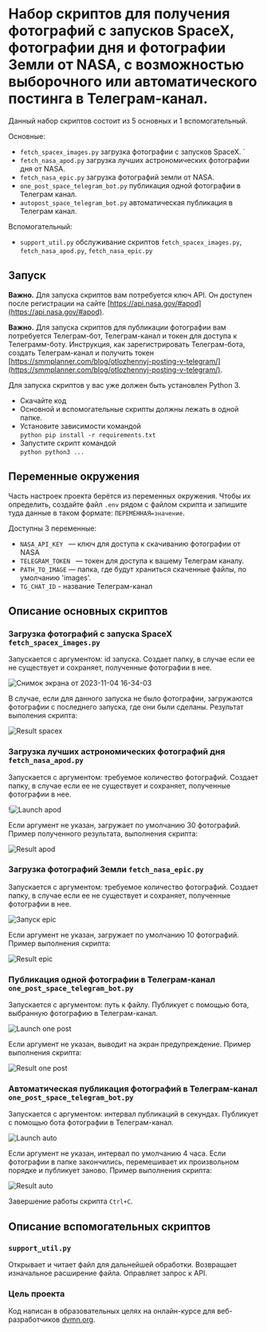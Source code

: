 # Набор скриптов для получения фотографий с запусков SpaceX, фотографии дня и фотографии Земли от NASA, с возможностью выборочного или автоматического постинга в Телеграм-канал.


Данный набор скриптов состоит из 5 основных и 1 вспомогательный.  

Основные:  

* `fetch_spacex_images.py` загрузка фотографии с запусков SpaceX. `
* `fetch_nasa_apod.py` загрузка лучших астрономических фотографии дня от NASA. 
* `fetch_nasa_epic.py` загрузка фотографий земли от NASA. 
* `one_post_space_telegram_bot.py` публикация одной фотографии в Телеграм канал.
* `autopost_space_telegram_bot.py` автоматическая публикация в Телеграм канал.
  
Вспомогательный:

* `support_util.py` обслуживание скриптов `fetch_spacex_images.py`, `fetch_nasa_apod.py`, `fetch_nasa_epic.py`

## Запуск  

**Важно.** Для запуска скриптов вам потребуется ключ API. Он доступен после регистрации на сайте [https://api.nasa.gov/#apod](https://api.nasa.gov/#apod).  

**Важно.** Для запуска скриптов для публикации фотографии вам потребуется Телеграм-бот, Телеграм-канал и токен для доступа к Телеграмм-боту. Инструкция, как зарегистрировать Телеграм-бота, создать Телеграм-канал и получить токен [https://smmplanner.com/blog/otlozhennyj-posting-v-telegram/](https://smmplanner.com/blog/otlozhennyj-posting-v-telegram/). 

Для запуска скриптов у вас уже должен быть установлен Python 3.

- Скачайте код
- Основной и вспомогательные скрипты должны лежать в одной папке.
- Установите зависимости командой  
  ```python pip install -r requirements.txt```
- Запустите скрипт командой  
  ```python python3 ...```

## Переменные окружения

Часть настроек проекта берётся из переменных окружения. Чтобы их определить, создайте файл `.env` рядом с файлом скрипта и запишите туда данные в таком формате: `ПЕРЕМЕННАЯ=значение`.

Доступны 3 переменные:
- `NASA_API_KEY ` — ключ для доступа к скачиванию фотографии от NASA
- `TELEGRAM_TOKEN ` — токен для доступа к вашему Телеграм каналу.
- `PATH_TO_IMAGE` — папка, где будут храниться скаченные файлы, по умолчанию 'images'.
- `TG_CHAT_ID` - название Телеграм-канал

## Описание основных скриптов


### Загрузка фотографий с запуска SpaceX `fetch_spacex_images.py`  

Запускается с аргументом: id запуска. Создает папку, в случае если ее не существует и сохраняет, полученные фотографии в нее. 

![Снимок экрана от 2023-11-04 16-34-03](https://github.com/univernik77/TelegramChannel/assets/146747152/1b9bf75d-bf21-4682-a3e5-de2e01b1da54)



В случае, если для данного запуска не было фотографии, загружаются фотографии с последнего запуска, где они были сделаны. Результат выполения скрипта:  

![Result spacex](https://github.com/univernik77/TelegramChannel/assets/146747152/f8a19b88-0c45-41f7-b2b7-d1e380e7f7c4)



### Загрузка лучших астрономических фотографий дня `fetch_nasa_apod.py`  

Запускается с аргументом: требуемое количество фотографий. Создает папку, в случае если ее не существует и сохраняет, полученные фотографии в нее.

!![Launch apod](https://github.com/univernik77/TelegramChannel/assets/146747152/ba2a023c-5f49-43d6-9fdd-49846a56f3e7)


Если аргумент не указан, загружает по умолчанию 30 фотографий. Пример полученного результата, выполнения скрипта:

![Result apod](https://github.com/univernik77/TelegramChannel/assets/146747152/a2564468-f22b-42c6-acc0-efc4750e6d04)


### Загрузка фотографий Земли `fetch_nasa_epic.py`  

Запускается с аргументом: требуемое количество фотографий. Создает папку, в случае если ее не существует и сохраняет, полученные фотографии в нее.

![Запуск epic](https://github.com/univernik77/TelegramChannel/assets/146747152/24a6076a-db2d-49dd-b32c-11bc024bae01)


Если аргумент не указан, загружает по умолчанию 10 фотографий. Пример выполнения скрипта:

![Result epic](https://github.com/univernik77/TelegramChannel/assets/146747152/c66e5df8-1db4-4802-8435-a32e8b7dd72c)
 

### Публикация одной фотографии в Телеграм-канал `one_post_space_telegram_bot.py`  

Запускается с аргументом: путь к файлу. Публикует с помощью бота, выбранную фотографию в Телеграм-канал.

![Launch one post](https://github.com/univernik77/TelegramChannel/assets/146747152/5362970a-9003-4e31-83db-45575f0ecd5d)


Если аргумент не указан, выводит на экран предупреждение. Пример выполнения скрипта:

![Result one post](https://github.com/univernik77/TelegramChannel/assets/146747152/c14fa7ae-1ded-41c8-9dcd-80debc3248c3)


### Автоматическая публикация фотографий в Телеграм-канал `one_post_space_telegram_bot.py`  

Запускается с аргументом: интервал публикаций в секундах. Публикует с помощью бота фотографии в Телеграм-канал.

![Launch auto](https://github.com/univernik77/TelegramChannel/assets/146747152/c4a17734-d6c0-4372-b8ab-c99557545c61)


Если аргумент не указан, интервал по умолчанию 4 часа. Если фотографии в папке закончились, перемешивает их произвольном порядке и публикует заново. Пример выполнения скрипта:

![Result auto](https://github.com/univernik77/TelegramChannel/assets/146747152/3d2eb28c-6e32-40f3-8ef1-6c1718b78467)  

Завершение работы скрипта `Ctrl+C`.

## Описание вспомогательных скриптов  

### `support_util.py`

Открывает и читает файл для дальнейшей обработки. Возвращает изначальное расширение файла. Оправляет запрос к API.

### Цель проекта

Код написан в образовательных целях на онлайн-курсе для веб-разработчиков [dvmn.org](https://dvmn.org/).
